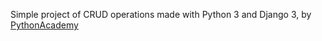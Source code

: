Simple project of CRUD operations made with Python 3 and Django 3, by [PythonAcademy](https://pythonacademy.com.br/blog/desenvolvimento-web-com-python-e-django-introducao)
